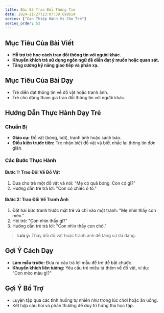 ```yaml
---
title: Bài 53 Trao Đổi Thông Tin
date: 2024-11-27T23:07:39.698614
series: ["Can Thiệp Hành Vi Cho Trẻ"]
series_order: 53
---
```


## Mục Tiêu Của Bài Viết
- **Hỗ trợ trẻ học cách trao đổi thông tin với người khác.**
- **Khuyến khích trẻ sử dụng ngôn ngữ để diễn đạt ý muốn hoặc quan sát.**
- **Tăng cường kỹ năng giao tiếp và phản xạ.**

## Mục Tiêu Của Bài Dạy
- Trẻ diễn đạt thông tin về đồ vật hoặc tranh ảnh.
- Trẻ chủ động tham gia trao đổi thông tin với người khác.

## Hướng Dẫn Thực Hành Dạy Trẻ

### Chuẩn Bị
- **Giáo cụ:** Đồ vật (bóng, bút), tranh ảnh hoặc sách báo.
- **Điều kiện trước tiên:** Trẻ nhận biết đồ vật và biết nhắc lại thông tin đơn giản.

### Các Bước Thực Hành
#### Bước 1: Trao Đổi Về Đồ Vật
1. Đưa cho trẻ một đồ vật và nói: "Mẹ có quả bóng. Con có gì?"
2. Hướng dẫn trẻ trả lời: "Con có chiếc ô tô."

#### Bước 2: Trao Đổi Về Tranh Ảnh
1. Đặt hai bức tranh trước mặt trẻ và chỉ vào một tranh: "Mẹ nhìn thấy con mèo."
2. Hỏi trẻ: "Con nhìn thấy gì?"
3. Hướng dẫn trẻ trả lời: "Con nhìn thấy con chó."

> **Lưu ý:** Thay đổi đồ vật hoặc tranh ảnh để tăng sự đa dạng.

## Gợi Ý Cách Dạy
- **Làm mẫu trước:** Đưa ra câu trả lời mẫu để trẻ dễ bắt chước.
- **Khuyến khích liên tưởng:** Yêu cầu trẻ miêu tả thêm về đồ vật, ví dụ: "Con mèo màu gì?"

## Gợi Ý Bổ Trợ
- Luyện tập qua các tình huống tự nhiên như trong lúc chơi hoặc ăn uống.
- Kết hợp câu hỏi và phần thưởng để duy trì hứng thú học tập.

